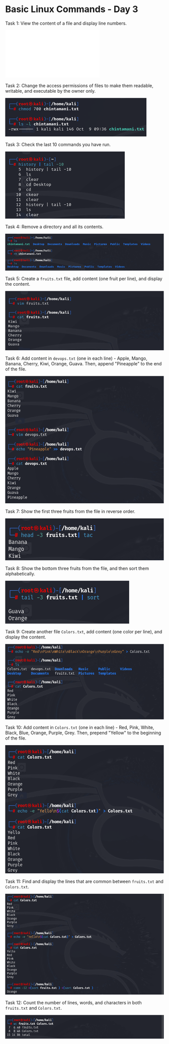 # Basic Linux Commands - Day 3

Task 1: View the content of a file and display line numbers.

![image](2024\day03\task_completed.md)

Task 2: Change the access permissions of files to make them readable, writable, and executable by the owner only.

![image](2024\day03\myimages\task2.png)

Task 3: Check the last 10 commands you have run.

![image](2024\day03\myimages\task3.png)

Task 4: Remove a directory and all its contents.

![image](2024\day03\myimages\task4.png)

Task 5: Create a `fruits.txt` file, add content (one fruit per line), and display the content.

![image](2024\day03\myimages\task5.png)

Task 6: Add content in `devops.txt` (one in each line) - Apple, Mango, Banana, Cherry, Kiwi, Orange, Guava. Then, append "Pineapple" to the end of the file.

![image](2024\day03\myimages\task6.png)

Task 7: Show the first three fruits from the file in reverse order.

![image](2024\day03\myimages\task7.png)

Task 8: Show the bottom three fruits from the file, and then sort them alphabetically.

![image](2024\day03\myimages\task8.png)

Task 9: Create another file `Colors.txt`, add content (one color per line), and display the content.

![image](2024\day03\myimages\task9.png)

Task 10: Add content in `Colors.txt` (one in each line) - Red, Pink, White, Black, Blue, Orange, Purple, Grey. Then, prepend "Yellow" to the beginning of the file.

![image](2024\day03\myimages\task10.png)

Task 11: Find and display the lines that are common between `fruits.txt` and `Colors.txt`.

![image](2024\day03\myimages\task11.png)

Task 12: Count the number of lines, words, and characters in both `fruits.txt` and `Colors.txt`.

![image](2024\day03\myimages\task12.png)








